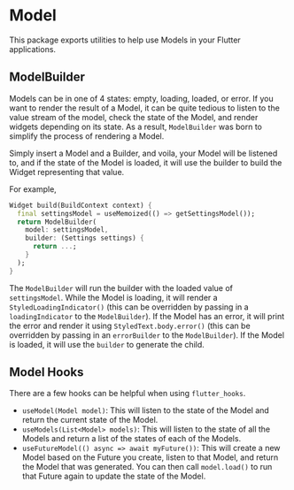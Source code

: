 # Model

This package exports utilities to help use Models in your Flutter applications.

## ModelBuilder

Models can be in one of 4 states: empty, loading, loaded, or error. If you want to render the result of a Model, it can be quite tedious to listen to the value stream of the model, check the state of the Model, and render widgets depending on its state. As a result, `ModelBuilder` was born to simplify the process of rendering a Model.

Simply insert a Model and a Builder, and voila, your Model will be listened to, and if the state of the Model is loaded, it will use the builder to build the Widget representing that value.

For example,

```dart
Widget build(BuildContext context) {
  final settingsModel = useMemoized(() => getSettingsModel());
  return ModelBuilder(
    model: settingsModel,
    builder: (Settings settings) {
      return ...;
    }
  );
}
```

The `ModelBuilder` will run the builder with the loaded value of `settingsModel`. While the Model is loading, it will render a `StyledLoadingIndicator()` (this can be overridden by passing in a `loadingIndicator` to the `ModelBuilder`). If the Model has an error, it will print the error and render it using `StyledText.body.error()` (this can be overridden by passing in an `errorBuilder` to the `ModelBuilder`). If the Model is loaded, it will use the `builder` to generate the child.

## Model Hooks

There are a few hooks can be helpful when using `flutter_hooks`.

- `useModel(Model model)`: This will listen to the state of the Model and return the current state of the Model.
- `useModels(List<Model> models)`: This will listen to the state of all the Models and return a list of the states of each of the Models.
- `useFutureModel(() async => await myFuture())`: This will create a new Model based on the Future you create, listen to that Model, and return the Model that was generated. You can then call `model.load()` to run that Future again to update the state of the Model.
